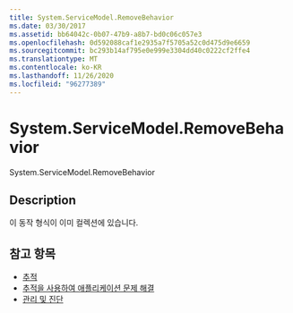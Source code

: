 ```yaml
---
title: System.ServiceModel.RemoveBehavior
ms.date: 03/30/2017
ms.assetid: bb64042c-0b07-47b9-a8b7-bd0c06c057e3
ms.openlocfilehash: 0d592088caf1e2935a7f5705a52c0d475d9e6659
ms.sourcegitcommit: bc293b14af795e0e999e3304dd40c0222cf2ffe4
ms.translationtype: MT
ms.contentlocale: ko-KR
ms.lasthandoff: 11/26/2020
ms.locfileid: "96277389"
---
```

# <a name="systemservicemodelremovebehavior"></a>System.ServiceModel.RemoveBehavior

System.ServiceModel.RemoveBehavior  
  
## <a name="description"></a>Description  

 이 동작 형식이 이미 컬렉션에 있습니다.  
  
## <a name="see-also"></a>참고 항목

- [추적](index.md)
- [추적을 사용하여 애플리케이션 문제 해결](using-tracing-to-troubleshoot-your-application.md)
- [관리 및 진단](../index.md)
